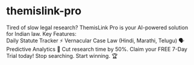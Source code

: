 # themislink-pro
Tired of slow legal research? ThemisLink Pro is your AI-powered solution for Indian law. 
Key Features:  
Daily Statute Tracker ⚡
Vernacular Case Law (Hindi, Marathi, Telugu) 🗣️ 
Predictive Analytics 🧠 
Cut research time by 50%.
Claim your FREE 7-Day Trial today! Stop searching. Start winning. 🏆

